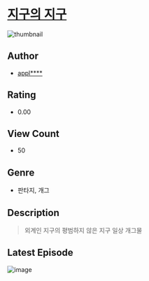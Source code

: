 # [지구의 지구](https://comic.naver.com/challenge/list?titleId=810853)
![thumbnail](https://image-comic.pstatic.net/user_contents_data/challenge_comic/2023/05/24/366625/upload_3689402704555238711_480x623.jpeg)

## Author
- [appl****](https://comic.naver.com/artistTitle?id=366625)

## Rating
- 0.00

## View Count
- 50

## Genre
- 판타지, 개그

## Description
> 외계인 지구의 평범하지 않은 지구 일상 개그물


## Latest Episode
![image](https://image-comic.pstatic.net/user_contents_data/challenge_comic/2023/05/26/366625/upload_7147551469617623862.jpeg)
